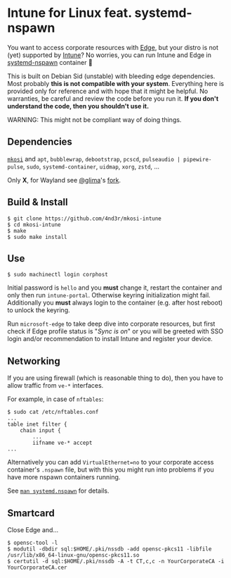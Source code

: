 # Intune for Linux feat. systemd-nspawn

You want to access corporate resources with
[Edge](https://www.microsoft.com/en-us/edge),
but your distro is not (yet) supported by
[Intune](https://learn.microsoft.com/en-us/mem/intune/fundamentals/)?
No worries, you can run Intune and Edge in
[systemd-nspawn](https://www.freedesktop.org/software/systemd/man/systemd-nspawn.html)
container :partying_face:

This is built on Debian Sid (unstable) with bleeding edge dependencies. Most
probably **this is not compatible with your system**. Everything here is
provided only for reference and with hope that it might be helpful. No
warranties, be careful and review the code before you run it. **If you don't
understand the code, then you shouldn't use it.**

WARNING: This might not be compliant way of doing things.

## Dependencies

[`mkosi`](https://github.com/systemd/mkosi) and
`apt`,
`bubblewrap`,
`debootstrap`,
`pcscd`,
`pulseaudio | pipewire-pulse`,
`sudo`,
`systemd-container`,
`uidmap`,
`xorg`,
`zstd`,
...

Only **X**, for Wayland see [@glima](https://github.com/glima)'s [fork](https://github.com/glima/mkosi-intune).

## Build & Install

```
$ git clone https://github.com/4nd3r/mkosi-intune
$ cd mkosi-intune
$ make
$ sudo make install
```

## Use

```
$ sudo machinectl login corphost
```

Initial password is `hello` and you **must** change it, restart the container
and only then run `intune-portal`. Otherwise keyring initialization might fail.
Additionally you **must** always login to the container (e.g. after host
reboot) to unlock the keyring.

Run `microsoft-edge` to take deep dive into corporate resources, but first
check if Edge profile status is "*Sync is on*" or you will be greeted with SSO
login and/or recommendation to install Intune and register your device.

## Networking

If you are using firewall (which is reasonable thing to do), then you have to allow traffic from `ve-*` interfaces.

For example, in case of `nftables`:

```
$ sudo cat /etc/nftables.conf
...
table inet filter {
    chain input {
        ...
        iifname ve-* accept
...
```

Alternatively you can add `VirtualEthernet=no` to your corporate access
container's `.nspawn` file, but with this you might run into problems if you
have more nspawn containers running.

See [`man systemd.nspawn`](https://www.freedesktop.org/software/systemd/man/systemd.nspawn.html) for details.

## Smartcard

Close Edge and...

```
$ opensc-tool -l
$ modutil -dbdir sql:$HOME/.pki/nssdb -add opensc-pkcs11 -libfile /usr/lib/x86_64-linux-gnu/opensc-pkcs11.so
$ certutil -d sql:$HOME/.pki/nssdb -A -t CT,c,c -n YourCorporateCA -i YourCorporateCA.cer
```
